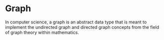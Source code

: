 # Graph

In computer science, a graph is an abstract data type that is meant to implement the undirected graph and directed graph concepts from the field of graph theory within mathematics.